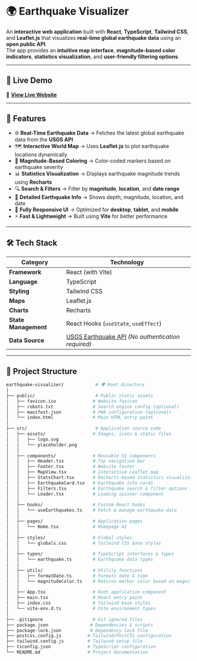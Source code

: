 # 🌍 Earthquake Visualizer

An **interactive web application** built with **React**, **TypeScript**, **Tailwind CSS**, and **Leaflet.js** that visualizes **real-time global earthquake data** using an **open public API**.  
The app provides an **intuitive map interface**, **magnitude-based color indicators**, **statistics visualization**, and **user-friendly filtering options**.

---

## 🚀 Live Demo  
🔗 **[View Live Website](https://your-live-link-here.com)**  

---

## 📌 Features

- 🌐 **Real-Time Earthquake Data** → Fetches the latest global earthquake data from the **USGS API**
- 🗺️ **Interactive World Map** → Uses **Leaflet.js** to plot earthquake locations dynamically
- 🎨 **Magnitude-Based Coloring** → Color-coded markers based on earthquake severity
- 📊 **Statistics Visualization** → Displays earthquake magnitude trends using **Recharts**
- 🔍 **Search & Filters** → Filter by **magnitude**, **location**, and **date range**
- 📄 **Detailed Earthquake Info** → Shows depth, magnitude, location, and date
- 📱 **Fully Responsive UI** → Optimized for **desktop**, **tablet**, and **mobile**
- ⚡ **Fast & Lightweight** → Built using **Vite** for better performance

---

## 🛠️ Tech Stack

| **Category**         | **Technology**         |
|----------------------|------------------------|
| **Framework**        | React (with Vite)      |
| **Language**         | TypeScript            |
| **Styling**          | Tailwind CSS          |
| **Maps**             | Leaflet.js            |
| **Charts**           | Recharts             |
| **State Management** | React Hooks (`useState`, `useEffect`) |
| **Data Source**      | [USGS Earthquake API](https://earthquake.usgs.gov/) *(No authentication required)* |

---

## 📂 Project Structure

```bash
earthquake-visualizer/            # 🌍 Root directory
│
├── public/                       # Public static assets
│   ├── favicon.ico              # Website favicon
│   ├── robots.txt               # Search engine config (optional)
│   ├── manifest.json            # PWA configuration (optional)
│   └── index.html               # Main HTML entry point
│
├── src/                          # Application source code
│   ├── assets/                  # Images, icons & static files
│   │   ├── logo.svg
│   │   └── placeholder.png
│   │
│   ├── components/              # Reusable UI components
│   │   ├── Header.tsx           # Top navigation bar
│   │   ├── Footer.tsx           # Website footer
│   │   ├── MapView.tsx          # Interactive Leaflet map
│   │   ├── StatsChart.tsx       # Recharts-based statistics visualization
│   │   ├── EarthquakeCard.tsx   # Earthquake info cards
│   │   ├── Filters.tsx          # Earthquake search & filter options
│   │   └── Loader.tsx           # Loading spinner component
│   │
│   ├── hooks/                   # Custom React hooks
│   │   └── useEarthquakes.ts    # Fetch & manage earthquake data
│   │
│   ├── pages/                   # Application pages
│   │   └── Home.tsx             # Homepage UI
│   │
│   ├── styles/                  # Global styles
│   │   └── globals.css          # Tailwind CSS base styles
│   │
│   ├── types/                   # TypeScript interfaces & types
│   │   └── earthquake.ts        # Earthquake data types
│   │
│   ├── utils/                   # Utility functions
│   │   ├── formatDate.ts        # Formats date & time
│   │   └── magnitudeColor.ts    # Returns marker color based on magnitude
│   │
│   ├── App.tsx                  # Root application component
│   ├── main.tsx                 # React entry point
│   ├── index.css                # Tailwind base styles
│   └── vite-env.d.ts            # Vite environment types
│
├── .gitignore                   # Git ignored files
├── package.json                # Dependencies & scripts
├── package-lock.json           # Dependency lock file
├── postcss.config.js          # Tailwind/PostCSS configuration
├── tailwind.config.js         # Tailwind setup file
├── tsconfig.json              # TypeScript configuration
└── README.md                  # Project documentation
